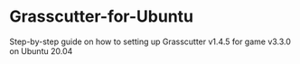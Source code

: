 # Grasscutter-for-Ubuntu
Step-by-step guide on how to setting up Grasscutter v1.4.5 for game v3.3.0 on Ubuntu 20.04
